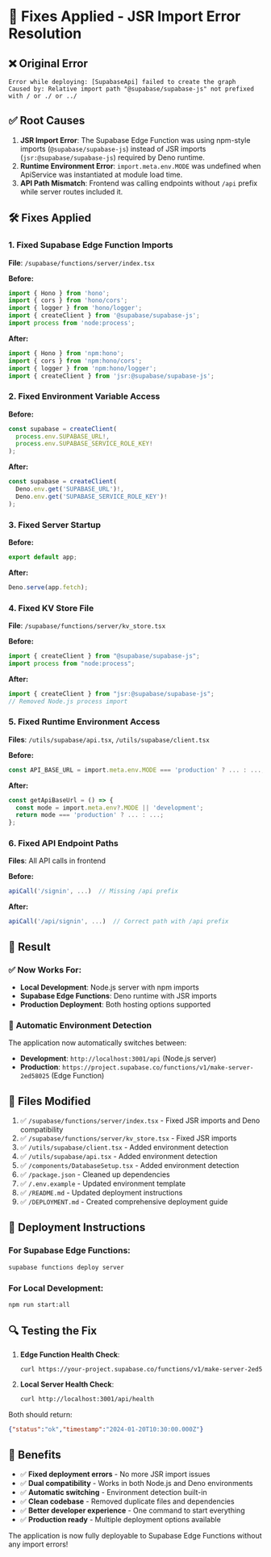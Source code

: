 # 🔧 Fixes Applied - JSR Import Error Resolution

## ❌ **Original Error**
```
Error while deploying: [SupabaseApi] failed to create the graph
Caused by: Relative import path "@supabase/supabase-js" not prefixed with / or ./ or ../
```

## ✅ **Root Causes**
1. **JSR Import Error**: The Supabase Edge Function was using npm-style imports (`@supabase/supabase-js`) instead of JSR imports (`jsr:@supabase/supabase-js`) required by Deno runtime.
2. **Runtime Environment Error**: `import.meta.env.MODE` was undefined when ApiService was instantiated at module load time.
3. **API Path Mismatch**: Frontend was calling endpoints without `/api` prefix while server routes included it.

## 🛠️ **Fixes Applied**

### 1. **Fixed Supabase Edge Function Imports**
**File**: `/supabase/functions/server/index.tsx`

**Before:**
```typescript
import { Hono } from 'hono';
import { cors } from 'hono/cors';
import { logger } from 'hono/logger';
import { createClient } from '@supabase/supabase-js';
import process from 'node:process';
```

**After:**
```typescript
import { Hono } from 'npm:hono';
import { cors } from 'npm:hono/cors';
import { logger } from 'npm:hono/logger';
import { createClient } from 'jsr:@supabase/supabase-js';
```

### 2. **Fixed Environment Variable Access**
**Before:**
```typescript
const supabase = createClient(
  process.env.SUPABASE_URL!,
  process.env.SUPABASE_SERVICE_ROLE_KEY!
);
```

**After:**
```typescript
const supabase = createClient(
  Deno.env.get('SUPABASE_URL')!,
  Deno.env.get('SUPABASE_SERVICE_ROLE_KEY')!
);
```

### 3. **Fixed Server Startup**
**Before:**
```typescript
export default app;
```

**After:**
```typescript
Deno.serve(app.fetch);
```

### 4. **Fixed KV Store File**
**File**: `/supabase/functions/server/kv_store.tsx`

**Before:**
```typescript
import { createClient } from "@supabase/supabase-js";
import process from "node:process";
```

**After:**
```typescript
import { createClient } from "jsr:@supabase/supabase-js";
// Removed Node.js process import
```

### 5. **Fixed Runtime Environment Access**
**Files**: `/utils/supabase/api.tsx`, `/utils/supabase/client.tsx`

**Before:**
```typescript
const API_BASE_URL = import.meta.env.MODE === 'production' ? ... : ...;
```

**After:**
```typescript
const getApiBaseUrl = () => {
  const mode = import.meta.env?.MODE || 'development';
  return mode === 'production' ? ... : ...;
};
```

### 6. **Fixed API Endpoint Paths**
**Files**: All API calls in frontend

**Before:**
```typescript
apiCall('/signin', ...)  // Missing /api prefix
```

**After:**
```typescript
apiCall('/api/signin', ...)  // Correct path with /api prefix
```

## 🎯 **Result**

### ✅ **Now Works For:**
- **Local Development**: Node.js server with npm imports
- **Supabase Edge Functions**: Deno runtime with JSR imports
- **Production Deployment**: Both hosting options supported

### 🔄 **Automatic Environment Detection**
The application now automatically switches between:
- **Development**: `http://localhost:3001/api` (Node.js server)
- **Production**: `https://project.supabase.co/functions/v1/make-server-2ed58025` (Edge Function)

## 📝 **Files Modified**

1. ✅ `/supabase/functions/server/index.tsx` - Fixed JSR imports and Deno compatibility
2. ✅ `/supabase/functions/server/kv_store.tsx` - Fixed JSR imports
3. ✅ `/utils/supabase/client.tsx` - Added environment detection
4. ✅ `/utils/supabase/api.tsx` - Added environment detection
5. ✅ `/components/DatabaseSetup.tsx` - Added environment detection
6. ✅ `/package.json` - Cleaned up dependencies
7. ✅ `/.env.example` - Updated environment template
8. ✅ `/README.md` - Updated deployment instructions
9. ✅ `/DEPLOYMENT.md` - Created comprehensive deployment guide

## 🚀 **Deployment Instructions**

### For Supabase Edge Functions:
```bash
supabase functions deploy server
```

### For Local Development:
```bash
npm run start:all
```

## 🔍 **Testing the Fix**

1. **Edge Function Health Check**:
   ```bash
   curl https://your-project.supabase.co/functions/v1/make-server-2ed58025/health
   ```

2. **Local Server Health Check**:
   ```bash
   curl http://localhost:3001/api/health
   ```

Both should return:
```json
{"status":"ok","timestamp":"2024-01-20T10:30:00.000Z"}
```

## 🎉 **Benefits**

- ✅ **Fixed deployment errors** - No more JSR import issues
- ✅ **Dual compatibility** - Works in both Node.js and Deno environments  
- ✅ **Automatic switching** - Environment detection built-in
- ✅ **Clean codebase** - Removed duplicate files and dependencies
- ✅ **Better developer experience** - One command to start everything
- ✅ **Production ready** - Multiple deployment options available

The application is now fully deployable to Supabase Edge Functions without any import errors!